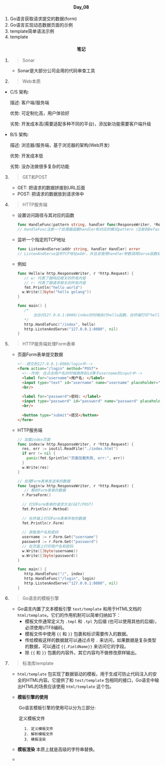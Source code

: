 #### <center>Day_08</center>

1. Go语言获取请求提交的数据(form)
2. Go语言实现动态数据页面的示例
3. template简单语法示例
4. template

#### <center>笔记</center>
1. > Sonar
  
    - Sonar是大部分公司会用的代码审查工具
   
 2. > Web本质

   - C/S 架构:

     描述: 客户端/服务端

     优势: 可定制化高，用户体验好

     劣势: 开发成本高(需要适配多种不同的平台)，添加新功能需要客户端升级

   - B/S 架构:

     描述: 浏览器/服务端，基于浏览器的架构(Web开发)

     优势: 开发成本低

     劣势: 没办法做很多复杂的功能

3. > GET和POST

   - GET: 把请求的数据拼接到URL后面
   - POST: 把请求的数据放到请求体中

4. > HTTP服务端

   - 设置访问路径与其对应的函数

     ```go
     func HandleFunc(pattern string, handler func(ResponseWriter, *Request))
     // HandleFunc注册一个处理器函数handler和对应的模式pattern（注册到DefaultServeMux）。ServeMux的文档解释了模式的匹配机制。
     ```

   - 监听一个指定的TCP地址

     ```go
     func ListenAndServe(addr string, handler Handler) error
     // ListenAndServe监听TCP地址addr，并且会使用handler参数调用Serve函数处理接收到的连接。handler参数一般会设为nil，此时会使用DefaultServeMux。
     ```

   - 例如

     ```go
     func Hello(w http.ResponseWriter, r *http.Request) {
     	// w: 代表了跟响应相关的所有内容
     	// r: 代表了跟请求相关的所有内容
     	fmt.Println("hello world")
       w.Write([]byte("hello golang"))
     }
     
     func main() {
     	/*
     		当访问127.0.0.1:8080/index的时候执行hello函数，在终端打印"hello world"，在页面上打印"hello golang"
     	*/
     	http.HandleFunc("/index", hello)
     	http.ListenAndServe("127.0.0.1:8080", nil)
     }
     ```

5. > HTTP服务端处理Form表单

   - 页面Form表单提交数据

     ```html
     <!--提交到127.0.0.1:8080/login中-->
     <form action="/login" method="POST">
       <!--作用: 在点击用户名的时候跳转到id等于username的input中-->
       <label for="username">用户名: </label>
       <input type="text" id="username" name="username" placeholder="请输入用户名">
       <br/>
       
       <label for="password">密码: </label>
       <input type="password" id="password" name="password" placeholder="请输入密码">
       <br/>
       
       <button type="submit">提交</button>
     </form>
     ```

   - HTTP服务端

     ```go
     // 加载index页面
     func index(w http.ResponseWriter, r *http.Request) {
       res, err := ioutil.ReadFile("./index.html")
       if err != nil {
         panic(fmt.Sprintln("页面加载失败, err:", err))
       }
       w.Write(res)
     }
     
     // 处理Form表单发送来的数据
     func login(w http.ResponseWriter, r *http.Request) {
     	// 解析Form表单的数据
       r.ParseForm()
       
       // 打印Form表单的请求方法(GET/POST)
       fmt.Println(r.Method)
       
       // 在终端上打印Form表单所有的数据
       fmt.Println(r.Form)
       
       // 获取用户名和密码
       username := r.Form.Get("username")
       password := r.Form.Get("password")
       // 在页面上打印用户名和密码
       w.Write([]byte(username))
       w.Write([]byte(password))
     }
     
     func main() {
     	http.HandleFunc("/", index)
     	http.HandleFunc("/login", login)
     	http.ListenAndServe("127.0.0.1:8080", nil)
     }
     ```

6. > Go语言的模板引擎

   - Go语言内置了文本模板引擎 `text/template` 和用于HTML文档的 `html/template`。它们的作用机制可以简单归纳如下：
     - 模板文件通常定义为 `.tmpl` 和 `.tpl` 为后缀 (也可以使用其他的后缀)，必须使用UTF8编码。
     - 模板文件中使用 `{{` 和 `}}` 包裹和标识需要传入的数据。
     - 传给模板这样的数据就可以通过点号 `.` 来访问，如果数据是复杂类型的数据，可以通过 `{{.FieldName}}` 来访问它的字段。
     - 除 `{{` 和 `}}` 包裹的内容外，其它内容均不做修改原样输出。

7. > 标准库template

   - `html/template` 包实现了数据驱动的模板，用于生成可防止代码注入的安全的HTML内容。它提供了和 `test/template` 包相同的接口，Go语言中输出HTML的场景应该使用 `html/template` 这个包。
   
   - **模板引擎的使用**
   
     ​	Go语言模板引擎的使用可以分为三部分:
   
     ​		定义模板文件
   
     		1. 定义模板文件
       		2. 解析模板文件
       		3. 模板渲染
   
   - **模板渲染** 本质上就是高级的字符串替换。
   
   - 